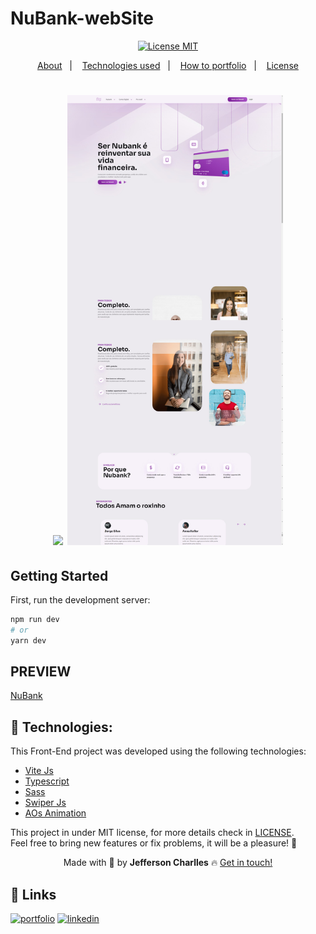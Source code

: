 # NuBank-webSite
<div align="center">
  <a href="https://opensource.org/licenses/MIT"><img alt="License MIT" src="https://img.shields.io/badge/license-MIT-brightgreen"></a>
</div>

<p align="center">
  <a href="#interrobang-what-is-inter">About</a>&nbsp;&nbsp;&nbsp;|&nbsp;&nbsp;&nbsp;
  <a href="#technologies">Technologies used</a>&nbsp;&nbsp;&nbsp;|&nbsp;&nbsp;&nbsp;
  <a href="#construction_worker-how-to-use-developing">How to portfolio</a>&nbsp;&nbsp;&nbsp;|&nbsp;&nbsp;&nbsp;
  <a href="#key-license">License</a>
</p>

<h1 align='center'>
  <img src='./screen/chrome_b4BLWvvnY9.gif' width="480">
  <img src='./screen/mXhIcTA3Qz.jpg'  height="720">
</h1>

## Getting Started

First, run the development server:

```bash
npm run dev
# or
yarn dev
```

## PREVIEW
<a href="https://nubank-web-refacture-designer.vercel.app/">NuBank</a>
## 🚀 Technologies:

This Front-End project was developed using the following technologies:

-   [Vite Js][vitejs]
-   [Typescript][typescript]
-   [Sass][sass]
-   [Swiper Js][swiperjs]
-   [AOs Animation][osanimation]



This project in under MIT license, for more details check in [LICENSE][license]. <br>
Feel free to bring new features or fix problems, it will be a pleasure! 💜


<div align='center'>
  Made with 💚  by <strong>Jefferson Charlles</strong> 🔥
  <a href='https://www.linkedin.com/in/jeffersoncharlles/'>Get in touch!</a>
</div>

[typescript]: https://www.typescriptlang.org/
[nextjs]: https://nextjs.org/
[osanimation]: https://michalsnik.github.io/aos/
[swiperjs]: https://swiperjs.com/react
[next-auth]: https://next-auth.js.org/
[vitejs]: https://vitejs.dev/
[styled]: https://styled-components.com/
[phosphoricons]: https://phosphoricons.com/
[react-hook-form]: https://react-hook-form.com/
[sass]: https://sass-lang.com/
[axios]: https://axios-http.com/docs/intro
[prismic]: https://prismic.io/
[stripe]: https://stripe.com/br
[react-icons]: https://react-icons.github.io/react-icons/
[git]: https://git-scm.com
[fauna]: https://fauna.com/
[yarn]: https://yarnpkg.com/
[license]: ./LICENSE
[linkedin]: https://www.linkedin.com/in/jeffersoncharlles/

## 🔗 Links
[![portfolio](https://img.shields.io/badge/my_portfolio-000?style=for-the-badge&logo=ko-fi&logoColor=white)](https://jefferdeveloper.com/)
[![linkedin](https://img.shields.io/badge/linkedin-0A66C2?style=for-the-badge&logo=linkedin&logoColor=white)](https://www.linkedin.com/jeffersoncharlles)
